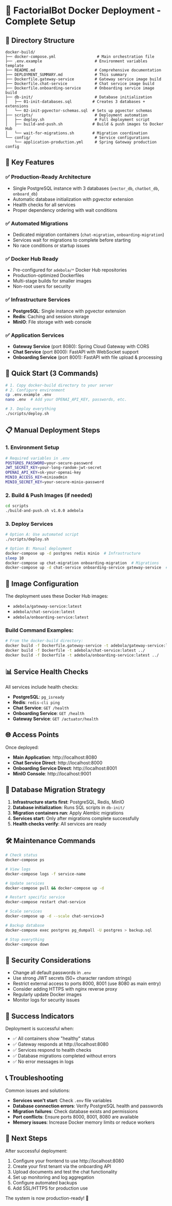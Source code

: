 # 🚀 FactorialBot Docker Deployment - Complete Setup

## 📁 Directory Structure

```
docker-build/
├── docker-compose.yml                  # Main orchestration file
├── .env.example                       # Environment variables template
├── README.md                          # Comprehensive documentation
├── DEPLOYMENT_SUMMARY.md              # This summary
├── Dockerfile.gateway-service         # Gateway service image build
├── Dockerfile.chat-service            # Chat service image build  
├── Dockerfile.onboarding-service      # Onboarding service image build
├── db-init/                           # Database initialization
│   ├── 01-init-databases.sql         # Creates 3 databases + extensions
│   └── 02-init-pgvector-schemas.sql  # Sets up pgvector schemas
├── scripts/                           # Deployment automation
│   ├── deploy.sh                      # Full deployment script
│   ├── build-and-push.sh             # Build & push images to Docker Hub
│   └── wait-for-migrations.sh        # Migration coordination
└── config/                            # Service configurations
    └── application-production.yml     # Spring Gateway production config
```

## 🎯 Key Features

### ✅ **Production-Ready Architecture**
- Single PostgreSQL instance with 3 databases (`vector_db`, `chatbot_db`, `onboard_db`)
- Automatic database initialization with pgvector extension
- Health checks for all services
- Proper dependency ordering with wait conditions

### ✅ **Automated Migrations** 
- Dedicated migration containers (`chat-migration`, `onboarding-migration`)
- Services wait for migrations to complete before starting
- No race conditions or startup issues

### ✅ **Docker Hub Ready**
- Pre-configured for `adebola/*` Docker Hub repositories
- Production-optimized Dockerfiles
- Multi-stage builds for smaller images
- Non-root users for security

### ✅ **Infrastructure Services**
- **PostgreSQL**: Single instance with pgvector extension
- **Redis**: Caching and session storage
- **MinIO**: File storage with web console

### ✅ **Application Services**
- **Gateway Service** (port 8080): Spring Cloud Gateway with CORS
- **Chat Service** (port 8000): FastAPI with WebSocket support
- **Onboarding Service** (port 8001): FastAPI with file upload & processing

## 🚀 Quick Start (3 Commands)

```bash
# 1. Copy docker-build directory to your server
# 2. Configure environment
cp .env.example .env
nano .env  # Add your OPENAI_API_KEY, passwords, etc.

# 3. Deploy everything
./scripts/deploy.sh
```

## 📋 Manual Deployment Steps

### 1. **Environment Setup**
```bash
# Required variables in .env
POSTGRES_PASSWORD=your-secure-password
JWT_SECRET_KEY=your-long-random-jwt-secret
OPENAI_API_KEY=sk-your-openai-key
MINIO_ACCESS_KEY=minioadmin
MINIO_SECRET_KEY=your-secure-minio-password
```

### 2. **Build & Push Images** (if needed)
```bash
cd scripts
./build-and-push.sh v1.0.0 adebola
```

### 3. **Deploy Services**
```bash
# Option A: Use automated script
./scripts/deploy.sh

# Option B: Manual deployment
docker-compose up -d postgres redis minio  # Infrastructure
sleep 10
docker-compose up chat-migration onboarding-migration  # Migrations
docker-compose up -d chat-service onboarding-service gateway-service  # Services
```

## 🔧 Image Configuration

The deployment uses these Docker Hub images:
- `adebola/gateway-service:latest`
- `adebola/chat-service:latest`  
- `adebola/onboarding-service:latest`

### Build Command Examples:
```bash
# From the docker-build directory:
docker build -f Dockerfile.gateway-service -t adebola/gateway-service:latest ../
docker build -f Dockerfile -t adebola/chat-service:latest ../
docker build -f Dockerfile -t adebola/onboarding-service:latest ../
```

## 📊 Service Health Checks

All services include health checks:
- **PostgreSQL**: `pg_isready`
- **Redis**: `redis-cli ping`
- **Chat Service**: `GET /health`
- **Onboarding Service**: `GET /health`  
- **Gateway Service**: `GET /actuator/health`

## 🌐 Access Points

Once deployed:
- **Main Application**: http://localhost:8080
- **Chat Service Direct**: http://localhost:8000
- **Onboarding Service Direct**: http://localhost:8001
- **MinIO Console**: http://localhost:9001

## 🔄 Database Migration Strategy

1. **Infrastructure starts first**: PostgreSQL, Redis, MinIO
2. **Database initialization**: Runs SQL scripts in `db-init/`
3. **Migration containers run**: Apply Alembic migrations
4. **Services start**: Only after migrations complete successfully
5. **Health checks verify**: All services are ready

## 🛠️ Maintenance Commands

```bash
# Check status
docker-compose ps

# View logs
docker-compose logs -f service-name

# Update services  
docker-compose pull && docker-compose up -d

# Restart specific service
docker-compose restart chat-service

# Scale services
docker-compose up -d --scale chat-service=3

# Backup database
docker-compose exec postgres pg_dumpall -U postgres > backup.sql

# Stop everything
docker-compose down
```

## 🔐 Security Considerations

- Change all default passwords in `.env`
- Use strong JWT secrets (50+ character random strings)
- Restrict external access to ports 8000, 8001 (use 8080 as main entry)
- Consider adding HTTPS with nginx reverse proxy
- Regularly update Docker images
- Monitor logs for security issues

## 🎉 Success Indicators

Deployment is successful when:
- ✅ All containers show "healthy" status
- ✅ Gateway responds at http://localhost:8080
- ✅ Services respond to health checks
- ✅ Database migrations completed without errors
- ✅ No error messages in logs

## 📞 Troubleshooting

Common issues and solutions:
- **Services won't start**: Check `.env` file variables
- **Database connection errors**: Verify PostgreSQL health and passwords
- **Migration failures**: Check database exists and permissions
- **Port conflicts**: Ensure ports 8000, 8001, 8080 are available
- **Memory issues**: Increase Docker memory limits or reduce workers

## 🎯 Next Steps

After successful deployment:
1. Configure your frontend to use http://localhost:8080
2. Create your first tenant via the onboarding API
3. Upload documents and test the chat functionality
4. Set up monitoring and log aggregation
5. Configure automated backups
6. Add SSL/HTTPS for production use

The system is now production-ready! 🚀